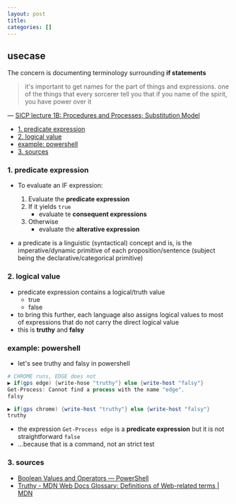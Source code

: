 ```yaml
---
layout: post
title:
categories: []
---
```

## usecase
The concern is documenting terminology surrounding **if statements**

> it's important to get names for the part of things and expressions. one of the things that every sorcerer tell you that if you name of the spirit, you have power over it

— [SICP lecture 1B: Procedures and Processes; Substitution Model](https://ocw.mit.edu/courses/electrical-engineering-and-computer-science/6-001-structure-and-interpretation-of-computer-programs-spring-2005/video-lectures/1b-procedures-and-processes-substitution-model/)

<!-- TOC -->

- [1. predicate expression](#1-predicate-expression)
- [2. logical value](#2-logical-value)
- [example: powershell](#example-powershell)
- [3. sources](#3-sources)

<!-- /TOC -->

### 1. predicate expression
* To evaluate an IF expression:
    1. Evaluate the **predicate expression**
    2. If it yields `true` 
        * evaluate te **consequent expressions**
    3. Otherwise
        * evaluate the **alterative expression**

* a predicate is a linguistic (syntactical) concept and is, is the imperative/dynamic primitive of each proposition/sentence (subject being the declarative/categorical primitive)

### 2. logical value
* predicate expression contains a logical/truth value
    * true
    * false
* to bring this further, each language also assigns logical values to most of expressions that do not carry the direct logical value 
* this is **truthy** and **falsy**

### example: powershell 

* let's see truthy and falsy in powershell

```powershell
# CHROME runs, EDGE does not
▶ if(gps edge) {write-hose "truthy"} else {write-host "falsy"}
Get-Process: Cannot find a process with the name "edge". 
falsy

▶ if(gps chrome) {write-host "truthy"} else {write-host "falsy"}
truthy
```
* the expression `Get-Process edge` is a **predicate expression** but it is not straightforward `false`
* ...because that is a command, not an strict test

### 3. sources
* [Boolean Values and Operators — PowerShell](https://devblogs.microsoft.com/powershell/boolean-values-and-operators/)
* [Truthy - MDN Web Docs Glossary: Definitions of Web-related terms | MDN](https://developer.mozilla.org/en-US/docs/Glossary/Truthy)

